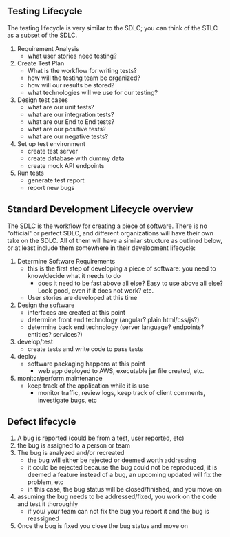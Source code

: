 ## Testing Lifecycle
The testing lifecycle is very similar to the SDLC; you can think of the STLC as a subset of the SDLC.
1. Requirement Analysis
    - what user stories need testing?
2. Create Test Plan
    - What is the workflow for writing tests?
    - how will the testing team be organized?
    - how will our results be stored?
    - what technologies will we use for our testing?
3. Design test cases
    - what are our unit tests?
    - what are our integration tests?
    - what are our End to End tests?
    - what are our positive tests?
    - what are our negative tests?
4. Set up test environment
    - create test server
    - create database with dummy data
    - create mock API endpoints
5. Run tests
    - generate test report
    - report new bugs

## Standard Development Lifecycle overview
The SDLC is the workflow for creating a piece of software. There is no "official" or perfect SDLC, and different organizations will have their own take on the SDLC. All of them will have a similar structure as outlined below, or at least include them somewhere in their development lifecycle:
1. Determine Software Requirements
    - this is the first step of developing a piece of software: you need to know/decide what it needs to do
        - does it need to be fast above all else? Easy to use above all else? Look good, even if it does not work? etc.
    - User stories are developed at this time
2. Design the software
    - interfaces are created at this point
    - determine front end technology (angular? plain html/css/js?)
    - determine back end technology (server language? endpoints? entities? services?)
3. develop/test
    - create tests and write code to pass tests
4. deploy
    - software packaging happens at this point
        - web app deployed to AWS, executable jar file created, etc.
5. monitor/perform maintenance 
    - keep track of the application while it is use
        - monitor traffic, review logs, keep track of client comments, investigate bugs, etc

## Defect lifecycle
1. A bug is reported (could be from a test, user reported, etc)
2. the bug is assigned to a person or team
3. The bug is analyzed and/or recreated
    - the bug will either be rejected or deemed worth addressing
    - it could be rejected because the bug could not be reproduced, it is deemed a feature instead of a bug, an upcoming updated will fix the problem, etc
    - in this case, the bug status will be closed/finished, and you move on
4. assuming the bug needs to be addressed/fixed, you work on the code and test it thoroughly
    - if you/ your team can not fix the bug you report it and the bug is reassigned
5. Once the bug is fixed you close the bug status and move on